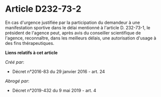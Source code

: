 # Article D232-73-2

En cas d'urgence justifiée par la participation du demandeur à une manifestation sportive dans le délai mentionné à l'article
D. 232-73-1, le président de l'agence peut, après avis du conseiller scientifique de l'agence, reconnaître, dans les
meilleurs délais, une autorisation d'usage à des fins thérapeutiques.

**Liens relatifs à cet article**

_Créé par_:

  - Décret n°2016-83 du 29 janvier 2016 - art. 24

_Abrogé par_:

  - Décret n°2019-432 du 9 mai 2019 - art. 4
